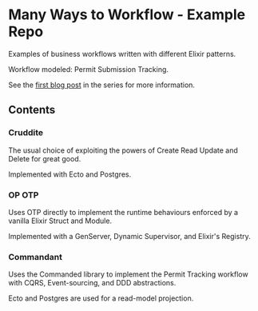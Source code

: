 # Many Ways to Workflow - Example Repo

Examples of business workflows written with different Elixir patterns.

Workflow modeled: Permit Submission Tracking.

See the [first blog post](zblanco.io) in the series for more information.

## Contents

### Cruddite

The usual choice of exploiting the powers of Create Read Update and Delete for great good.

Implemented with Ecto and Postgres.

### OP OTP

Uses OTP directly to implement the runtime behaviours enforced by a vanilla Elixir Struct and Module.

Implemented with a GenServer, Dynamic Supervisor, and Elixir's Registry.

### Commandant

Uses the Commanded library to implement the Permit Tracking workflow with CQRS, Event-sourcing, and DDD abstractions.

Ecto and Postgres are used for a read-model projection.